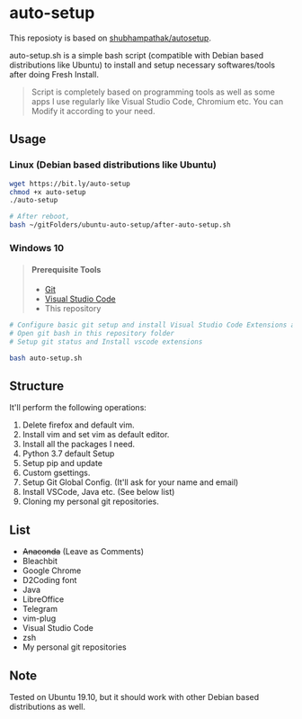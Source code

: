 # auto-setup

This reposioty is based on [shubhampathak/autosetup](https://github.com/shubhampathak/autosetup).

auto-setup.sh is a simple bash script (compatible with Debian based distributions like Ubuntu) to install and setup necessary softwares/tools after doing Fresh Install.

> Script is completely based on programming tools as well as some apps I use regularly like Visual Studio Code, Chromium etc.
> You can Modify it according to your need.

## Usage

### Linux (Debian based distributions like Ubuntu)

```bash
wget https://bit.ly/auto-setup
chmod +x auto-setup
./auto-setup

# After reboot,
bash ~/gitFolders/ubuntu-auto-setup/after-auto-setup.sh
```

### Windows 10

> #### Prerequisite Tools
>
> - [Git](https://git-scm.com/)
> - [Visual Studio Code](https://code.visualstudio.com/)
> - This repository

```bash
# Configure basic git setup and install Visual Studio Code Extensions after it installed
# Open git bash in this repository folder
# Setup git status and Install vscode extensions

bash auto-setup.sh
```

## Structure

It'll perform the following operations:

1. Delete firefox and default vim.
2. Install vim and set vim as default editor.
3. Install all the packages I need.
4. Python 3.7 default Setup
5. Setup pip and update
6. Custom gsettings.
7. Setup Git Global Config. (It'll ask for your name and email)
8. Install VSCode, Java etc. (See below list)
9. Cloning my personal git repositories.

## List

- ~~Anaconda~~ (Leave as Comments)
- Bleachbit
- Google Chrome
- D2Coding font
- Java
- LibreOffice
- Telegram
- vim-plug
- Visual Studio Code
- zsh
- My personal git repositories

## Note

Tested on Ubuntu 19.10, but it should work with other Debian based distributions as well.
